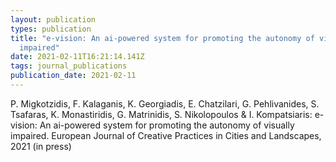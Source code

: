 ```yaml
---
layout: publication
types: publication
title: "e-vision: An ai-powered system for promoting the autonomy of visually
  impaired"
date: 2021-02-11T16:21:14.141Z
tags: journal_publications
publication_date: 2021-02-11
---
```

P. Migkotzidis, F. Kalaganis, K. Georgiadis, E. Chatzilari, G. Pehlivanides, S. Tsafaras, K. Monastiridis, G. Matrinidis, S. Nikolopoulos & I. Kompatsiaris: e-vision: An ai-powered system for promoting the autonomy of visually impaired. European Journal of Creative Practices in Cities and Landscapes, 2021 (in press)